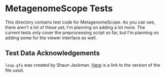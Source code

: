 # MetagenomeScope Tests

This directory contains test code for MetagenomeScope. As you can see, there
aren't a lot of these yet; I'm planning on adding a lot more. The current tests
only cover the preprocessing script so far, but I'm planning on adding some
for the viewer interface as well.

## Test Data Acknowledgements

`loop.gfa` was created by Shaun Jackman.
[Here](https://github.com/sjackman/assembly-graph/blob/fef9fada23ddfb3da04db8221fac1ca8c99bfc66/loop.gfa)
is a link to the version of the file used.
